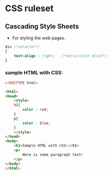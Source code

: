 # CSS ruleset

## Cascading Style Sheets
- For styling the web pages.

```css
div /*selector*/
{
    text-align : right;   /*declaration block*/
}
```
### sample HTML with CSS:
```HTML
<!DOCTYPE html>

<html>
<head>
    <style>
    h1{
        color : red;
    }
    p{
        color : blue;
    }
    </style>
</head>
<body>
    <h1>Sample HTML with CSS:</h1>
    <p>
        Here is some paragraph text!
    </p>
</body>
</html>
```
